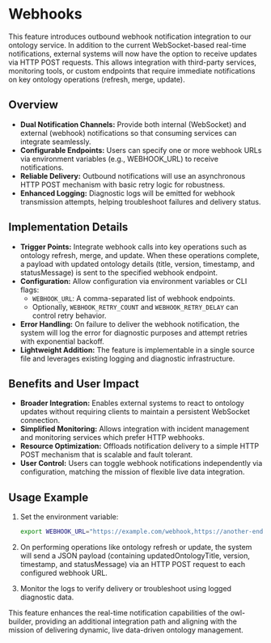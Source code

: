 # Webhooks

This feature introduces outbound webhook notification integration to our ontology service. In addition to the current WebSocket-based real-time notifications, external systems will now have the option to receive updates via HTTP POST requests. This allows integration with third-party services, monitoring tools, or custom endpoints that require immediate notifications on key ontology operations (refresh, merge, update).

## Overview

- **Dual Notification Channels:** Provide both internal (WebSocket) and external (webhook) notifications so that consuming services can integrate seamlessly.
- **Configurable Endpoints:** Users can specify one or more webhook URLs via environment variables (e.g., WEBHOOK_URL) to receive notifications.
- **Reliable Delivery:** Outbound notifications will use an asynchronous HTTP POST mechanism with basic retry logic for robustness.
- **Enhanced Logging:** Diagnostic logs will be emitted for webhook transmission attempts, helping troubleshoot failures and delivery status.

## Implementation Details

- **Trigger Points:** Integrate webhook calls into key operations such as ontology refresh, merge, and update. When these operations complete, a payload with updated ontology details (title, version, timestamp, and statusMessage) is sent to the specified webhook endpoint.
- **Configuration:** Allow configuration via environment variables or CLI flags:
  - `WEBHOOK_URL`: A comma-separated list of webhook endpoints.
  - Optionally, `WEBHOOK_RETRY_COUNT` and `WEBHOOK_RETRY_DELAY` can control retry behavior.
- **Error Handling:** On failure to deliver the webhook notification, the system will log the error for diagnostic purposes and attempt retries with exponential backoff.
- **Lightweight Addition:** The feature is implementable in a single source file and leverages existing logging and diagnostic infrastructure.

## Benefits and User Impact

- **Broader Integration:** Enables external systems to react to ontology updates without requiring clients to maintain a persistent WebSocket connection.
- **Simplified Monitoring:** Allows integration with incident management and monitoring services which prefer HTTP webhooks.
- **Resource Optimization:** Offloads notification delivery to a simple HTTP POST mechanism that is scalable and fault tolerant.
- **User Control:** Users can toggle webhook notifications independently via configuration, matching the mission of flexible live data integration.

## Usage Example

1. Set the environment variable:

   ```bash
   export WEBHOOK_URL="https://example.com/webhook,https://another-endpoint.com/hooks"
   ```

2. On performing operations like ontology refresh or update, the system will send a JSON payload (containing updatedOntologyTitle, version, timestamp, and statusMessage) via an HTTP POST request to each configured webhook URL.

3. Monitor the logs to verify delivery or troubleshoot using logged diagnostic data.

This feature enhances the real-time notification capabilities of the owl-builder, providing an additional integration path and aligning with the mission of delivering dynamic, live data-driven ontology management.